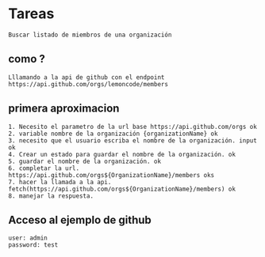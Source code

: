 # Tareas

    Buscar listado de miembros de una organización

## como ?
    Lllamando a la api de github con el endpoint https://api.github.com/orgs/lemoncode/members

## primera aproximacion
    1. Necesito el parametro de la url base https://api.github.com/orgs ok
    2. variable nombre de la organización {organizationName} ok
    3. necesito que el usuario escriba el nombre de la organización. input ok
    4. Crear un estado para guardar el nombre de la organización. ok
    5. guardar el nombre de la organización. ok
    6. completar la url. https://api.github.com/orgs${OrganizationName}/members oks
    7. hacer la llamada a la api. fetch(https://api.github.com/orgs${OrganizationName}/members) ok
    8. manejar la respuesta.
   
## Acceso al ejemplo de github
    user: admin
    password: test